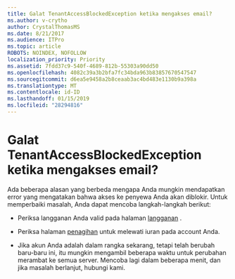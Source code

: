 ```yaml
---
title: Galat TenantAccessBlockedException ketika mengakses email?
ms.author: v-crytho
author: CrystalThomasMS
ms.date: 8/21/2017
ms.audience: ITPro
ms.topic: article
ROBOTS: NOINDEX, NOFOLLOW
localization_priority: Priority
ms.assetid: 7fdd37c9-540f-4689-812b-55303a90dd50
ms.openlocfilehash: 4082c39a3b2bfa7fc34bda963b83857670547547
ms.sourcegitcommit: d6ea5e9458a2b8ceaab3ac4bd483e1130b9a398a
ms.translationtype: MT
ms.contentlocale: id-ID
ms.lasthandoff: 01/15/2019
ms.locfileid: "28294816"
---
```

# <a name="getting-a-tenantaccessblockedexception-error-when-accessing-email"></a>Galat TenantAccessBlockedException ketika mengakses email?

Ada beberapa alasan yang berbeda mengapa Anda mungkin mendapatkan error yang mengatakan bahwa akses ke penyewa Anda akan diblokir. Untuk memperbaiki masalah, Anda dapat mencoba langkah-langkah berikut:
  
- Periksa langganan Anda valid pada halaman [langganan](https://support.office.com/article/https://portal.office.com/adminportal/home.aspx#/subscriptions) . 
    
- Periksa halaman [penagihan](https://support.office.com/article/https://portal.office.com/adminportal/home.aspx#/billoverview) untuk melewati iuran pada account Anda. 
    
- Jika akun Anda adalah dalam rangka sekarang, tetapi telah berubah baru-baru ini, itu mungkin mengambil beberapa waktu untuk perubahan merambat ke semua server. Mencoba lagi dalam beberapa menit, dan jika masalah berlanjut, hubungi kami.
    

